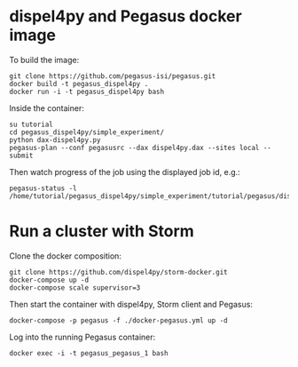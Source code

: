 # dispel4py and Pegasus docker image

To build the image:

    git clone https://github.com/pegasus-isi/pegasus.git
    docker build -t pegasus_dispel4py .
    docker run -i -t pegasus_dispel4py bash

Inside the container:

    su tutorial
    cd pegasus_dispel4py/simple_experiment/
    python dax-dispel4py.py
    pegasus-plan --conf pegasusrc --dax dispel4py.dax --sites local --submit

Then watch progress of the job using the displayed job id, e.g.:

    pegasus-status -l /home/tutorial/pegasus_dispel4py/simple_experiment/tutorial/pegasus/dispel4py/20160318T215222+0000


# Run a cluster with Storm

Clone the docker composition:

    git clone https://github.com/dispel4py/storm-docker.git
    docker-compose up -d
    docker-compose scale supervisor=3
    
Then start the container with dispel4py, Storm client and Pegasus:

    docker-compose -p pegasus -f ./docker-pegasus.yml up -d

Log into the running Pegasus container:

    docker exec -i -t pegasus_pegasus_1 bash

